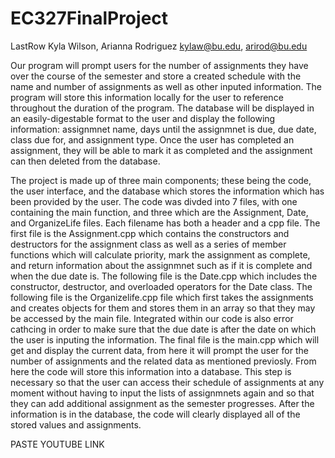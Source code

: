 # EC327FinalProject
LastRow
Kyla Wilson, Arianna Rodriguez
kylaw@bu.edu, arirod@bu.edu

Our program will prompt users for the number of assignments they have over the course of the semester and store a created schedule with the name and number of assignments as well as other inputed information. The program will store this information locally for the user to reference throughout the duration of the program. The database will be displayed in an easily-digestable format to the user and display the following information: assignmnet name, days until the assignmnet is due, due date, class due for, and assignment type. Once the user has completed an assignment, they will be able to mark it as completed and the assignment can then deleted from the database.

The project is made up of three main components; these being the code, the user interface, and the database which stores the information which has been provided by the user. The code was divded into 7 files, with one containing the main function, and three which are the Assignment, Date, and OrganizeLife files. Each filename has both a header and a cpp file. The first file is the Assignment.cpp which contains the constructors and destructors for the assignment class as well as a series of member functions which will calculate priority, mark the assignment as complete, and return information about the assignmnet such as if it is complete and when the due date is. The following file is the Date.cpp which includes the constructor, destructor, and overloaded operators for the Date class. The following file is the Organizelife.cpp file which first takes the assignments and creates objects for them and stores them in an array so that they may be accessed by the main file. Integrated within our code is also error cathcing in order to make sure that the due date is after the date on which the user is inputing the information. The final file is the main.cpp which will get and display the current data, from here it will prompt the user for the number of assignments and the related data as mentioned previosly. From here the code will store this information into a database. This step is necessary so that the user can access their schedule of assignments at any moment without having to input the lists of assignmnets again and so that they can add additional assignment as the semester progresses. After the information is in the database, the code will clearly displayed all of the stored values and assignments. 

PASTE YOUTUBE LINK
